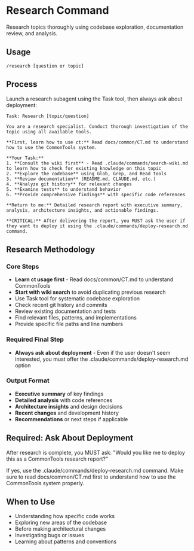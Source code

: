 # Research Command

Research topics thoroughly using codebase exploration, documentation review, and analysis.

## Usage

`/research [question or topic]`

## Process

Launch a research subagent using the Task tool, then always ask about deployment:

```
Task: Research [topic/question]

You are a research specialist. Conduct thorough investigation of the topic using all available tools.

**First, learn how to use ct:** Read docs/common/CT.md to understand how to use the CommonTools system.

**Your Task:**
1. **Consult the wiki first** - Read .claude/commands/search-wiki.md to learn how to check for existing knowledge on this topic
2. **Explore the codebase** using Glob, Grep, and Read tools
3. **Review documentation** (README.md, CLAUDE.md, etc.)
4. **Analyze git history** for relevant changes
5. **Examine tests** to understand behavior
6. **Provide comprehensive findings** with specific code references

**Return to me:** Detailed research report with executive summary, analysis, architecture insights, and actionable findings.

**CRITICAL:** After delivering the report, you MUST ask the user if they want to deploy it using the .claude/commands/deploy-research.md command.
```

## Research Methodology

### Core Steps
- **Learn ct usage first** - Read docs/common/CT.md to understand CommonTools
- **Start with wiki search** to avoid duplicating previous research
- Use Task tool for systematic codebase exploration
- Check recent git history and commits
- Review existing documentation and tests
- Find relevant files, patterns, and implementations
- Provide specific file paths and line numbers

### Required Final Step
- **Always ask about deployment** - Even if the user doesn't seem interested, you must offer the .claude/commands/deploy-research.md option

### Output Format
- **Executive summary** of key findings
- **Detailed analysis** with code references
- **Architecture insights** and design decisions
- **Recent changes** and development history
- **Recommendations** or next steps if applicable

## Required: Ask About Deployment

After research is complete, you MUST ask: "Would you like me to deploy this as a CommonTools research report?"

If yes, use the .claude/commands/deploy-research.md command. Make sure to read docs/common/CT.md first to understand how to use the CommonTools system properly.

## When to Use

- Understanding how specific code works
- Exploring new areas of the codebase
- Before making architectural changes
- Investigating bugs or issues
- Learning about patterns and conventions
